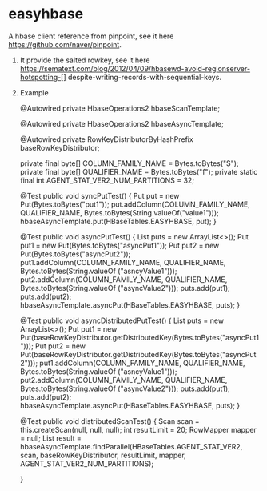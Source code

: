# easyhbase

A hbase client reference from pinpoint, see it here https://github.com/naver/pinpoint.

1. It provide the salted rowkey, see it here https://sematext.com/blog/2012/04/09/hbasewd-avoid-regionserver-hotspotting-[] despite-writing-records-with-sequential-keys.

2. Example

    @Autowired
    private HbaseOperations2 hbaseScanTemplate;

    @Autowired
    private HbaseOperations2 hbaseAsyncTemplate;

    @Autowired
    private RowKeyDistributorByHashPrefix baseRowKeyDistributor;

    private final byte[] COLUMN_FAMILY_NAME = Bytes.toBytes("S");
    private final byte[] QUALIFIER_NAME = Bytes.toBytes("f");
    private static final int AGENT_STAT_VER2_NUM_PARTITIONS = 32;

    @Test
    public void syncPutTest() {
        Put put = new Put(Bytes.toBytes("put1"));
        put.addColumn(COLUMN_FAMILY_NAME, QUALIFIER_NAME, Bytes.toBytes(String.valueOf("value1")));
        hbaseAsyncTemplate.put(HBaseTables.EASYHBASE, put);
    }

    @Test
    public void asyncPutTest() {
        List<Put> puts = new ArrayList<>();
        Put put1 = new Put(Bytes.toBytes("asyncPut1"));
        Put put2 = new Put(Bytes.toBytes("asyncPut2"));
        put1.addColumn(COLUMN_FAMILY_NAME, QUALIFIER_NAME, Bytes.toBytes(String.valueOf
                ("asncyValue1")));
        put2.addColumn(COLUMN_FAMILY_NAME, QUALIFIER_NAME, Bytes.toBytes(String.valueOf
                ("asyncValue2")));
        puts.add(put1);
        puts.add(put2);
        hbaseAsyncTemplate.asyncPut(HBaseTables.EASYHBASE, puts);
    }

    @Test
    public void asyncDistributedPutTest() {
        List<Put> puts = new ArrayList<>();
        Put put1 = new Put(baseRowKeyDistributor.getDistributedKey(Bytes.toBytes("asyncPut1")));
        Put put2 = new Put(baseRowKeyDistributor.getDistributedKey(Bytes.toBytes("asyncPut2")));
        put1.addColumn(COLUMN_FAMILY_NAME, QUALIFIER_NAME, Bytes.toBytes(String.valueOf
                ("asncyValue1")));
        put2.addColumn(COLUMN_FAMILY_NAME, QUALIFIER_NAME, Bytes.toBytes(String.valueOf
                ("asyncValue2")));
        puts.add(put1);
        puts.add(put2);
        hbaseAsyncTemplate.asyncPut(HBaseTables.EASYHBASE, puts);
    }

    @Test
    public void distributedScanTest() {
        Scan scan = this.createScan(null, null, null);
        int resultLimit = 20;
        RowMapper mapper = null;
        List<List> result = hbaseAsyncTemplate.findParallel(HBaseTables.AGENT_STAT_VER2, scan,
                baseRowKeyDistributor, resultLimit, mapper,
                AGENT_STAT_VER2_NUM_PARTITIONS);

    }

